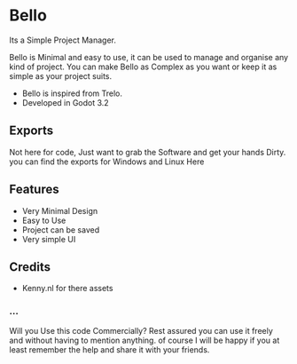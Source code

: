# Bello

Its a Simple Project Manager.

Bello is Minimal and easy to use, it can be used to manage and organise
any kind of project. You can make Bello as Complex as you want or keep it 
as simple as your project suits.

- Bello is inspired from Trelo.
- Developed in Godot 3.2

## Exports

Not here for code, Just want to grab the Software and get your hands Dirty.
you can find the exports for Windows and Linux Here

## Features

- Very Minimal Design
- Easy to Use
- Project can be saved
- Very simple UI


## Credits
- Kenny.nl for there assets


### ...
Will you Use this code Commercially? Rest assured you can use it freely and without having to mention anything. of course I will be happy if you at least remember the help and share it with your friends.



